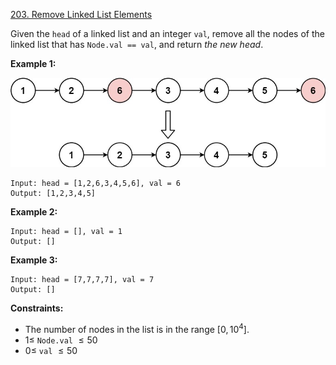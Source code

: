 ﻿[203. Remove Linked List Elements](https://leetcode.com/problems/remove-linked-list-elements/)

Given the `head` of a linked list and an integer `val`, remove all the nodes of the linked list that has `Node.val == val`, and return _the new head_.

__Example 1:__

![image](./../../images/203-remove-linked-list-elements.jpg)

    Input: head = [1,2,6,3,4,5,6], val = 6
    Output: [1,2,3,4,5]

__Example 2:__

    Input: head = [], val = 1
    Output: []

__Example 3:__

    Input: head = [7,7,7,7], val = 7
    Output: []

__Constraints:__

- The number of nodes in the list is in the range [$0, 10^4$].
- $1 \leq$ `Node.val` $\leq 50$
- $0 \leq$ `val` $\leq 50$

